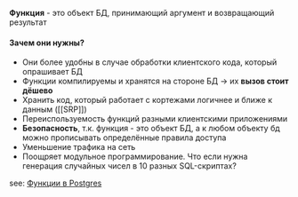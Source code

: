 **Функция** - это объект БД, принимающий аргумент и возвращающий результат

#### Зачем они нужны?
- Они более удобны в случае обработки клиентского кода, который опрашивает БД
- Функции компилируемы и хранятся на стороне БД -> их **вызов стоит дёшево**
- Хранить код, который работает с кортежами логичнее и ближе к данным ([[SRP]])
- Переиспользуемость функций разными клиентскими приложениями
- **Безопасность**, т.к. функция - это объект БД, а к любом объекту бд можно прописывать определённые правила доступа
- Уменьшение трафика на сеть
- Поощряет модульное программирование. Что если нужна генерация случайных чисел в 10 разных SQL-скриптах?

see: [Функции в Postgres](psql_Функции%20в%20Postgres.md)